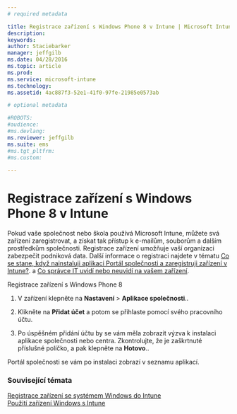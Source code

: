 ```yaml
---
# required metadata

title: Registrace zařízení s Windows Phone 8 v Intune | Microsoft Intune
description:
keywords:
author: Staciebarker
manager: jeffgilb
ms.date: 04/28/2016
ms.topic: article
ms.prod:
ms.service: microsoft-intune
ms.technology:
ms.assetid: 4ac887f3-52e1-41f0-97fe-21985e0573ab

# optional metadata

#ROBOTS:
#audience:
#ms.devlang:
ms.reviewer: jeffgilb
ms.suite: ems
#ms.tgt_pltfrm:
#ms.custom:

---
```



# Registrace zařízení s Windows Phone 8 v Intune

Pokud vaše společnost nebo škola používá Microsoft Intune, můžete svá zařízení zaregistrovat, a získat tak přístup k e-mailům, souborům a dalším prostředkům společnosti. Registrace zařízení umožňuje vaší organizaci zabezpečit podniková data. Další informace o registraci najdete v tématu [Co se stane, když nainstaluji aplikaci Portál společnosti a zaregistruji zařízení v Intune?](what-happens-if-you-install-the-company-portal-app-and-enroll-your-device-in-intune-windows.md). a [Co správce IT uvidí nebo neuvidí na vašem zařízení](what-can-your-it-administrator-see-when-you-enroll-your-device-in-intune-windows.md).

Registrace zařízení s Windows Phone 8

1.  V zařízení klepněte na **Nastavení** &gt; **Aplikace společnosti**..

2.  Klikněte na **Přidat účet** a potom se přihlaste pomocí svého pracovního účtu.

3.  Po úspěšném přidání účtu by se vám měla zobrazit výzva k instalaci aplikace společnosti nebo centra. Zkontrolujte, že je zaškrtnuté příslušné políčko, a pak klepněte na **Hotovo**..

Portál společnosti se vám po instalaci zobrazí v seznamu aplikací.

### Související témata
[Registrace zařízení se systémem Windows do Intune](enroll-your-device-in-intune-windows.md)</br>
[Použití zařízení Windows s Intune](using-your-windows-device-with-intune.md)



<!--HONumber=May16_HO1-->


